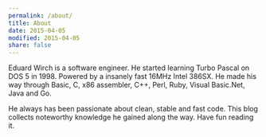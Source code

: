 ```yaml
---
permalink: /about/
title: About
date: 2015-04-05
modified: 2015-04-05
share: false
---
```


Eduard Wirch is a software engineer. He started learning Turbo Pascal on DOS 5 in 1998. Powered by a insanely fast 16MHz Intel 386SX. He made his way through Basic, C, x86 assembler, C++, Perl, Ruby, Visual Basic.Net, Java and Go.

He always has been passionate about clean, stable and fast code. This blog collects noteworthy knowledge he gained along the way. Have fun reading it.

